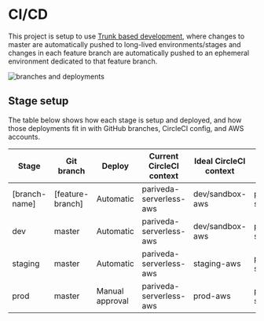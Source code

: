 # CI/CD

This project is setup to use [Trunk based development](https://trunkbaseddevelopment.com/), where changes to master are automatically pushed to long-lived environments/stages and changes in each feature branch are automatically pushed to an ephemeral environment dedicated to that feature branch.

![branches and deployments](https://user-images.githubusercontent.com/2955468/66448809-c9fa7c00-ea20-11e9-8797-de3747d6edc0.png)

## Stage setup

The table below shows how each stage is setup and deployed, and how those deployments fit in with GitHub branches, CircleCI config, and AWS accounts.

| Stage         | Git branch       | Deploy          | Current CircleCI context | Ideal CircleCI context | Current AWS account | Ideal AWS account    | Duration  |
| ------------- | ---------------- | --------------- | ------------------------ | ---------------------- | ------------------- | -------------------- | --------- |
| [branch-name] | [feature-branch] | Automatic       | pariveda-serverless-aws  | dev/sandbox-aws        | pariveda-serverless | [client]-dev/sandbox | Ephemeral |
| dev           | master           | Automatic       | pariveda-serverless-aws  | dev/sandbox-aws        | pariveda-serverless | [client]-dev/sandbox | Permanent |
| staging       | master           | Automatic       | pariveda-serverless-aws  | staging-aws            | pariveda-serverless | [client]-staging     | Permanent |
| prod          | master           | Manual approval | pariveda-serverless-aws  | prod-aws               | pariveda-serverless | [client]-prod        | Permanent |
